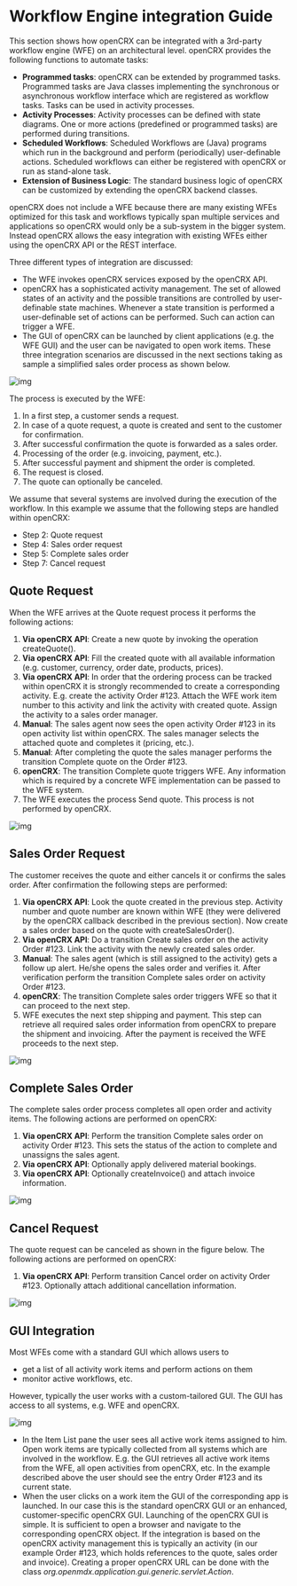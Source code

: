 # Workflow Engine integration Guide #

This section shows how openCRX can be integrated with a 3rd-party workflow engine (WFE) 
on an architectural level. openCRX provides the following functions to automate
tasks:

* __Programmed tasks__: openCRX can be extended by programmed tasks. Programmed
  tasks are Java classes implementing the synchronous or asynchronous workflow interface
  which are registered as workflow tasks. Tasks can be used in activity processes.
* __Activity Processes__: Activity processes can be defined with state diagrams. 
  One or more actions (predefined or programmed tasks) are performed during transitions.
* __Scheduled Workflows__: Scheduled Workflows are (Java) programs which run in the
  background and perform (periodically) user-definable actions. Scheduled workflows 
  can either be registered with openCRX or run as stand-alone task.
* __Extension of Business Logic__: The standard business logic of openCRX can
  be customized by extending the openCRX backend classes. 

openCRX does not include a WFE because there are many existing WFEs optimized for
this task and workflows typically span multiple services and applications so openCRX
would only be a sub-system in the bigger system. Instead openCRX allows the easy 
integration with existing WFEs either using the openCRX API or the REST interface. 

Three different types of integration are discussed:

* The WFE invokes openCRX services exposed by the openCRX API.
* openCRX has a sophisticated activity management. The set of allowed
  states of an activity and the possible transitions are controlled by user-definable
  state machines. Whenever a state transition is performed a
  user-definable set of actions can be performed. Such can action can trigger a WFE.
* The GUI of openCRX can be launched by client applications (e.g. the WFE
  GUI) and the user can be navigated to open work items.
  These three integration scenarios are discussed in the next sections taking as
  sample a simplified sales order process as shown below.

![img](30/Sdk/files/WFE/pic010.png)

The process is executed by the WFE:

1. In a first step, a customer sends a request.
1. In case of a quote request, a quote is created and sent to the customer for confirmation.
1. After successful confirmation the quote is forwarded as a sales order.
1. Processing of the order (e.g. invoicing, payment, etc.).
1. After successful payment and shipment the order is completed.
1. The request is closed.
1. The quote can optionally be canceled.

We assume that several systems are involved during the execution of the workflow. In this example 
we assume that the following steps are handled within openCRX:

* Step 2: Quote request
* Step 4: Sales order request
* Step 5: Complete sales order
* Step 7: Cancel request

## Quote Request ##
When the WFE arrives at the Quote request process it performs the following actions:

1. __Via openCRX API__: Create a new quote by invoking the operation createQuote().
1. __Via openCRX API__: Fill the created quote with all available information (e.g. customer, 
   currency, order date, products, prices).
1. __Via openCRX API__: In order that the ordering process can be tracked within openCRX it 
   is strongly recommended to create a corresponding
   activity. E.g. create the activity Order #123. Attach the WFE work item
   number to this activity and link the activity with created quote. Assign
   the activity to a sales order manager.
1. __Manual__: The sales agent now sees the open activity Order #123 in its
   open activity list within openCRX. The sales manager selects the
   attached quote and completes it (pricing, etc.).
1. __Manual__: After completing the quote the sales manager performs the
   transition Complete quote on the Order #123.
1. __openCRX__: The transition Complete quote triggers WFE. Any information
   which is required by a concrete WFE implementation can be passed to
   the WFE system.
1. The WFE executes the process Send quote. This process is not performed
   by openCRX.

![img](30/Sdk/files/WFE/pic020.png)

## Sales Order Request ##
The customer receives the quote and either cancels it or confirms the sales
order. After confirmation the following steps are performed:

1. __Via openCRX API__: Look the quote created in the previous step. Activity
   number and quote number are known within WFE (they were delivered
   by the openCRX callback described in the previous section). Now create a
   sales order based on the quote with createSalesOrder().
1. __Via openCRX API__: Do a transition Create sales order on the activity
   Order #123. Link the activity with the newly created sales order.
1. __Manual__: The sales agent (which is still assigned to the activity) gets a
   follow up alert. He/she opens the sales order and verifies it. After
   verification perform the transition Complete sales order on activity Order #123.
1. __openCRX__: The transition Complete sales order triggers WFE so that it
   can proceed to the next step.
1. WFE executes the next step shipping and payment. This step can retrieve
   all required sales order information from openCRX to prepare the
   shipment and invoicing. After the payment is received the WFE proceeds
   to the next step.

![img](30/Sdk/files/WFE/pic030.png)

## Complete Sales Order ##
The complete sales order process completes all open order and
activity items. The following actions are performed on openCRX:

1. __Via openCRX API__: Perform the transition Complete sales order on
   activity Order #123. This sets the status of the action to complete and 
   unassigns the sales agent.
1. __Via openCRX API__: Optionally apply delivered material bookings.
1. __Via openCRX API__: Optionally createInvoice() and attach invoice information.

![img](30/Sdk/files/WFE/pic040.png)

## Cancel Request ##
The quote request can be canceled as shown in the figure below. The following actions
are performed on openCRX:

1. __Via openCRX API__: Perform transition Cancel order on activity Order
   #123. Optionally attach additional cancellation information.

![img](30/Sdk/files/WFE/pic050.png)

## GUI Integration ##
Most WFEs come with a standard GUI which allows users to

* get a list of all activity work items and perform actions on them
* monitor active workflows, etc.

However, typically the user works with a custom-tailored GUI. The GUI has
access to all systems, e.g. WFE and openCRX.

![img](30/Sdk/files/WFE/pic060.png)

* In the Item List pane the user sees all active work items assigned to him.
  Open work items are typically collected from all systems which are involved
  in the workflow. E.g. the GUI retrieves all active work items from the WFE,
  all open activities from openCRX, etc. In the example described above the
  user should see the entry Order #123 and its current state.
* When the user clicks on a work item the GUI of the corresponding app is
  launched. In our case this is the standard openCRX GUI or an enhanced,
  customer-specific openCRX GUI. Launching of the openCRX GUI is simple. It
  is sufficient to open a browser and navigate to the corresponding openCRX
  object. If the integration is based on the openCRX activity management this
  is typically an activity (in our example Order #123, which holds references
  to the quote, sales order and invoice). Creating a proper openCRX URL can
  be done with the class _org.openmdx.application.gui.generic.servlet.Action_.

